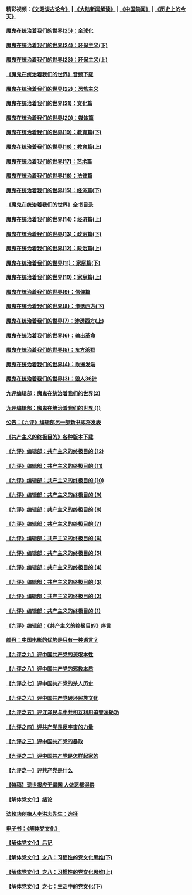 #### 精彩视频：[《文昭谈古论今》](https://github.com/gfw-breaker/wenzhao/blob/master/README.md?t=11130032) | [《大陆新闻解读》](https://github.com/gfw-breaker/ntdtv-comedy/blob/master/README.md?t=11130032) | [《中国禁闻》](https://github.com/gfw-breaker/ntdtv-news/blob/master/README.md?t=11130032) | [《历史上的今天》](https://github.com/gfw-breaker/today-in-history/blob/master/README.md?t=11130032) 

#### [魔鬼在统治着我们的世界(25)：全球化](../pages/nsc422/n10788205.md?t=11130032) 

#### [魔鬼在统治着我们的世界(24)：环保主义(下)](../pages/nsc422/n10695307.md?t=11130032) 

#### [魔鬼在统治着我们的世界(23)：环保主义(上)](../pages/nsc422/n10688613.md?t=11130032) 

#### [《魔鬼在统治着我们的世界》音频下载](../pages/nsc422/n10635553.md?t=11130032) 

#### [魔鬼在统治着我们的世界(22)：恐怖主义](../pages/nsc422/n10614727.md?t=11130032) 

#### [魔鬼在统治着我们的世界(21)：文化篇](../pages/nsc422/n10597706.md?t=11130032) 

#### [魔鬼在统治着我们的世界(20)：媒体篇](../pages/nsc422/n10586579.md?t=11130032) 

#### [魔鬼在统治着我们的世界(19)：教育篇(下)](../pages/nsc422/n10564808.md?t=11130032) 

#### [魔鬼在统治着我们的世界(18)：教育篇(上)](../pages/nsc422/n10526970.md?t=11130032) 

#### [魔鬼在统治着我们的世界(17)：艺术篇](../pages/nsc422/n10499093.md?t=11130032) 

#### [魔鬼在统治着我们的世界(16)：法律篇](../pages/nsc422/n10485969.md?t=11130032) 

#### [魔鬼在统治着我们的世界(15)：经济篇(下)](../pages/nsc422/n10469975.md?t=11130032) 

#### [《魔鬼在统治着我们的世界》全书目录](../pages/nsc422/n10464261.md?t=11130032) 

#### [魔鬼在统治着我们的世界(14)：经济篇(上)](../pages/nsc422/n10457370.md?t=11130032) 

#### [魔鬼在统治着我们的世界(13)：政治篇(下)](../pages/nsc422/n10448270.md?t=11130032) 

#### [魔鬼在统治着我们的世界(12)：政治篇(上)](../pages/nsc422/n10444576.md?t=11130032) 

#### [魔鬼在统治着我们的世界(11)：家庭篇(下)](../pages/nsc422/n10440961.md?t=11130032) 

#### [魔鬼在统治着我们的世界(10)：家庭篇(上)](../pages/nsc422/n10435448.md?t=11130032) 

#### [魔鬼在统治着我们的世界(9)：信仰篇](../pages/nsc422/n10432159.md?t=11130032) 

#### [魔鬼在统治着我们的世界(8)：渗透西方(下)](../pages/nsc422/n10429603.md?t=11130032) 

#### [魔鬼在统治着我们的世界(7)：渗透西方(上)](../pages/nsc422/n10426013.md?t=11130032) 

#### [魔鬼在统治着我们的世界(6)：输出革命](../pages/nsc422/n10421536.md?t=11130032) 

#### [魔鬼在统治着我们的世界(5)：东方杀戮](../pages/nsc422/n10417707.md?t=11130032) 

#### [魔鬼在统治着我们的世界(4)：欧洲发端](../pages/nsc422/n10414890.md?t=11130032) 

#### [魔鬼在统治着我们的世界(3)：毁人36计](../pages/nsc422/n10411583.md?t=11130032) 

#### [九评编辑部：魔鬼在统治着我们的世界(2)](../pages/nsc422/n10410036.md?t=11130032) 

#### [九评编辑部：魔鬼在统治着我们的世界 (1)](../pages/nsc422/n10406825.md?t=11130032) 

#### [公告：《九评》编辑部另一部新书即将发表](../pages/nsc422/n10405104.md?t=11130032) 

#### [《共产主义的终极目的》各种版本下载](../pages/nsc422/n10022138.md?t=11130032) 

#### [《九评》编辑部：共产主义的终极目的 (12)](../pages/nsc422/n9933272.md?t=11130032) 

#### [《九评》编辑部：共产主义的终极目的 (11)](../pages/nsc422/n9924973.md?t=11130032) 

#### [《九评》编辑部：共产主义的终极目的 (10)](../pages/nsc422/n9920883.md?t=11130032) 

#### [《九评》编辑部：共产主义的终极目的 (9)](../pages/nsc422/n9916363.md?t=11130032) 

#### [《九评》编辑部：共产主义的终极目的 (8)](../pages/nsc422/n9912488.md?t=11130032) 

#### [《九评》编辑部：共产主义的终极目的 (7)](../pages/nsc422/n9901176.md?t=11130032) 

#### [《九评》编辑部：共产主义的终极目的 (6)](../pages/nsc422/n9899359.md?t=11130032) 

#### [《九评》编辑部：共产主义的终极目的 (5)](../pages/nsc422/n9893174.md?t=11130032) 

#### [《九评》编辑部：共产主义的终极目的 (4)](../pages/nsc422/n9891246.md?t=11130032) 

#### [《九评》编辑部：共产主义的终极目的 (3)](../pages/nsc422/n9879879.md?t=11130032) 

#### [《九评》编辑部：共产主义的终极目的 (2)](../pages/nsc422/n9876205.md?t=11130032) 

#### [《九评》编辑部：共产主义的终极目的 (1)](../pages/nsc422/n9865857.md?t=11130032) 

#### [《九评》编辑部：《共产主义的终极目的》序言](../pages/nsc422/n9862666.md?t=11130032) 

#### [颜丹：中国电影的优势是只有一种语言？](../pages/nsc422/n9583062.md?t=11130032) 

#### [【九评之九】评中国共产党的流氓本性](../pages/nsc422/n737542.md?t=11130032) 

#### [【九评之八】评中国共产党的邪教本质](../pages/nsc422/n735942.md?t=11130032) 

#### [【九评之七】评中国共产党的杀人历史](../pages/nsc422/n733806.md?t=11130032) 

#### [【九评之六】评中国共产党破坏民族文化](../pages/nsc422/n731667.md?t=11130032) 

#### [【九评之五】评江泽民与中共相互利用迫害法轮功](../pages/nsc422/n730058.md?t=11130032) 

#### [【九评之四】评共产党是反宇宙的力量](../pages/nsc422/n727814.md?t=11130032) 

#### [【九评之三】评中国共产党的暴政](../pages/nsc422/n725597.md?t=11130032) 

#### [【九评之二】评中国共产党是怎样起家的](../pages/nsc422/n723946.md?t=11130032) 

#### [【九评之一】评共产党是什么](../pages/nsc422/n722529.md?t=11130032) 

#### [【特稿】现世报应无漏网 人做恶都得偿](../pages/nsc422/n4215167.md?t=11130032) 

#### [【解体党文化】绪论](../pages/nsc422/n1449356.md?t=11130032) 

#### [法轮功创始人李洪志先生：选择](../pages/nsc422/n3580738.md?t=11130032) 

#### [电子书：《解体党文化》](../pages/nsc422/n1573484.md?t=11130032) 

#### [【解体党文化】后记](../pages/nsc422/n1531999.md?t=11130032) 

#### [【解体党文化】之八：习惯性的党文化思维(下)](../pages/nsc422/n1526477.md?t=11130032) 

#### [【解体党文化】之八：习惯性的党文化思维(上)](../pages/nsc422/n1520631.md?t=11130032) 

#### [【解体党文化】之七：生活中的党文化(下)](../pages/nsc422/n1513446.md?t=11130032) 

